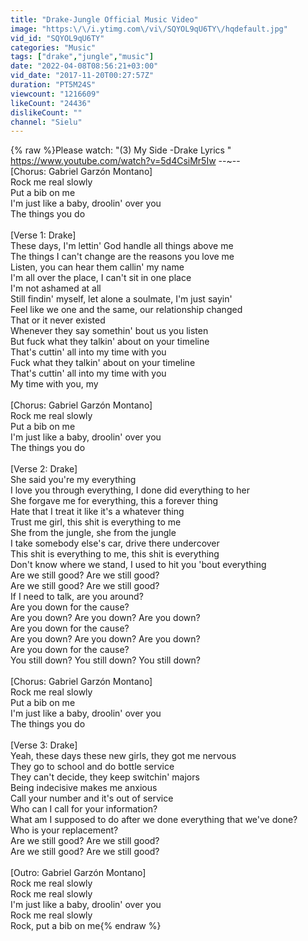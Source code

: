 ```yaml
---
title: "Drake-Jungle Official Music Video"
image: "https:\/\/i.ytimg.com\/vi\/SQYOL9qU6TY\/hqdefault.jpg"
vid_id: "SQYOL9qU6TY"
categories: "Music"
tags: ["drake","jungle","music"]
date: "2022-04-08T08:56:21+03:00"
vid_date: "2017-11-20T00:27:57Z"
duration: "PT5M24S"
viewcount: "1216609"
likeCount: "24436"
dislikeCount: ""
channel: "Sielu"
---
```

{% raw %}Please watch: &quot;(3) My Side -Drake Lyrics &quot; <br /><a rel="nofollow" target="blank" href="https://www.youtube.com/watch?v=5d4CsiMr5Iw">https://www.youtube.com/watch?v=5d4CsiMr5Iw</a> --~--<br />[Chorus: Gabriel Garzón Montano]<br />Rock me real slowly<br />Put a bib on me<br />I'm just like a baby, droolin' over you<br />The things you do<br /><br />[Verse 1: Drake]<br />These days, I'm lettin' God handle all things above me<br />The things I can't change are the reasons you love me<br />Listen, you can hear them callin' my name<br />I'm all over the place, I can't sit in one place<br />I'm not ashamed at all<br />Still findin' myself, let alone a soulmate, I'm just sayin'<br />Feel like we one and the same, our relationship changed<br />That or it never existed<br />Whenever they say somethin' bout us you listen<br />But fuck what they talkin' about on your timeline<br />That's cuttin' all into my time with you<br />Fuck what they talkin' about on your timeline<br />That's cuttin' all into my time with you<br />My time with you, my<br /><br />[Chorus: Gabriel Garzón Montano]<br />Rock me real slowly<br />Put a bib on me<br />I'm just like a baby, droolin' over you<br />The things you do<br /><br />[Verse 2: Drake]<br />She said you're my everything<br />I love you through everything, I done did everything to her<br />She forgave me for everything, this a forever thing<br />Hate that I treat it like it's a whatever thing<br />Trust me girl, this shit is everything to me<br />She from the jungle, she from the jungle<br />I take somebody else's car, drive there undercover<br />This shit is everything to me, this shit is everything<br />Don't know where we stand, I used to hit you 'bout everything<br />Are we still good? Are we still good?<br />Are we still good? Are we still good?<br />If I need to talk, are you around?<br />Are you down for the cause?<br />Are you down? Are you down? Are you down?<br />Are you down for the cause?<br />Are you down? Are you down? Are you down?<br />Are you down for the cause?<br />You still down? You still down? You still down?<br /><br />[Chorus: Gabriel Garzón Montano]<br />Rock me real slowly<br />Put a bib on me<br />I'm just like a baby, droolin' over you<br />The things you do<br /><br />[Verse 3: Drake]<br />Yeah, these days these new girls, they got me nervous<br />They go to school and do bottle service<br />They can't decide, they keep switchin' majors<br />Being indecisive makes me anxious<br />Call your number and it's out of service<br />Who can I call for your information?<br />What am I supposed to do after we done everything that we've done?<br />Who is your replacement?<br />Are we still good? Are we still good?<br />Are we still good? Are we still good?<br /><br />[Outro: Gabriel Garzón Montano]<br />Rock me real slowly<br />Rock me real slowly<br />I'm just like a baby, droolin' over you<br />Rock me real slowly<br />Rock, put a bib on me{% endraw %}
